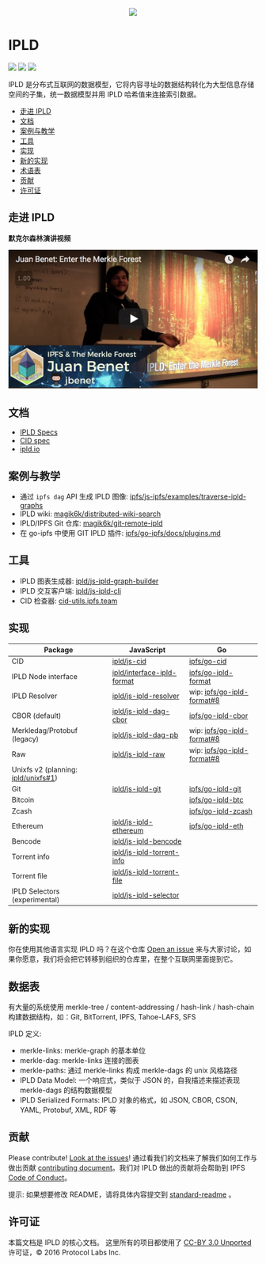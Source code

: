 <p align="center">
  <a href="https://ipld.io"><img src="./logo/ipld-logo.png"  width="150px"/></a>
</p>

# IPLD

[![](https://img.shields.io/badge/made%20by-Protocol%20Labs-blue.svg?style=flat-square)](https://protocol.ai)
[![](https://img.shields.io/badge/project-ipld-blue.svg?style=flat-square)](https://github.com/ipld/ipld)
[![](https://img.shields.io/badge/freenode-%23ipfs-blue.svg?style=flat-square)](https://webchat.freenode.net/?channels=%23ipfs)

IPLD 是分布式互联网的数据模型，它将内容寻址的数据结构转化为大型信息存储空间的子集，统一数据模型并用 IPLD 哈希值来连接索引数据。

- [走进 IPLD](#走进-ipld)
- [文档](#文档)
- [案例与教学](#案例与教学)
- [工具](#工具)
- [实现](#实现)
- [新的实现](#新的实现)
- [术语表](#术语表)
- [贡献](#贡献)
- [许可证](#许可证)

## 走进 IPLD

**默克尔森林演讲视频**

[![](/img/enter-merkle-forest.jpg)](https://www.youtube.com/watch?v=Bqs_LzBjQyk)

## 文档

- [IPLD Specs](https://github.com/ipld/specs)
- [CID spec](https://github.com/ipld/cid)
- [ipld.io](https://github.com/ipld/website)

## 案例与教学

- 通过 `ipfs dag` API 生成 IPLD 图像: [ipfs/js-ipfs/examples/traverse-ipld-graphs](https://github.com/ipfs/js-ipfs/tree/master/examples/traverse-ipld-graphs)
- IPLD wiki: [magik6k/distributed-wiki-search](https://github.com/magik6k/distributed-wiki-search)
- IPLD/IPFS Git 仓库: [magik6k/git-remote-ipld](https://github.com/magik6k/git-remote-ipld)
- 在 go-ipfs 中使用 GIT IPLD 插件: [ipfs/go-ipfs/docs/plugins.md](https://github.com/ipfs/go-ipfs/blob/master/docs/plugins.md)

## 工具
- IPLD 图表生成器: [ipld/js-ipld-graph-builder](https://github.com/ipld/js-ipld-graph-builder)
- IPLD 交互客户端: [ipld/js-ipld-cli](https://github.com/ipld/js-ipld-cli)
- CID 检查器: [cid-utils.ipfs.team](http://cid-utils.ipfs.team/)

## 实现

| Package | JavaScript | Go |
| ------- | ---------- | -- |
| CID | [ipld/js-cid](https://github.com/ipld/js-cid) | [ipfs/go-cid](https://github.com/ipfs/go-cid) |
| IPLD Node interface | [ipld/interface-ipld-format](https://github.com/ipld/interface-ipld-format) | [ipfs/go-ipld-format](https://github.com/ipfs/go-ipld-format) |
| IPLD Resolver | [ipld/js-ipld-resolver](https://github.com/ipld/js-ipld-resolver) | wip: [ipfs/go-ipld-format#8](https://github.com/ipfs/go-ipld-format/issues/8) |
| CBOR (default) | [ipld/js-ipld-dag-cbor](https://github.com/ipld/js-ipld-dag-cbor) | [ipfs/go-ipld-cbor](https://github.com/ipfs/go-ipld-cbor) |
| Merkledag/Protobuf (legacy) | [ipld/js-ipld-dag-pb](https://github.com/ipld/js-ipld-dag-pb) | wip: [ipfs/go-ipld-format#8](https://github.com/ipfs/go-ipld-format/issues/8) |
| Raw | [ipld/js-ipld-raw](https://github.com/ipld/js-ipld-raw) | wip: [ipfs/go-ipld-format#8](https://github.com/ipfs/go-ipld-format/issues/8) |
| Unixfs v2 (planning: [ipld/unixfs#1](https://github.com/ipld/unixfs/issues/1))
| Git | [ipld/js-ipld-git](https://github.com/ipld/js-ipld-git) | [ipfs/go-ipld-git](https://github.com/ipfs/go-ipld-git) |
| Bitcoin | | [ipfs/go-ipld-btc](https://github.com/ipfs/go-ipld-btc) |
| Zcash | | [ipfs/go-ipld-zcash](https://github.com/ipfs/go-ipld-zcash) |
| Ethereum | [ipld/js-ipld-ethereum](https://github.com/ipld/js-ipld-ethereum) | [ipfs/go-ipld-eth](https://github.com/ipfs/go-ipld-eth) |
| Bencode | [ipld/js-ipld-bencode](https://github.com/ipld/js-ipld-bencode) | |
| Torrent info | [ipld/js-ipld-torrent-info](https://github.com/ipld/js-ipld-torrent-info) | |
| Torrent file | [ipld/js-ipld-torrent-file](https://github.com/ipld/js-ipld-torrent-file) | |
| IPLD Selectors (experimental) | [ipld/js-ipld-selector](https://github.com/ipld/js-ipld-selector) | |

## 新的实现

你在使用其他语言实现 IPLD 吗？在这个仓库 [Open an issue](https://github.com/ipld/ipld/issues) 来与大家讨论，如果你愿意，我们将会把它转移到组织的仓库里，在整个互联网里面提到它。

## 数据表

有大量的系统使用 merkle-tree / content-addressing / hash-link / hash-chain 构建数据结构，如：Git, BitTorrent, IPFS, Tahoe-LAFS, SFS

IPLD 定义:

- merkle-links: merkle-graph 的基本单位
- merkle-dag: merkle-links 连接的图表
- merkle-paths: 通过 merkle-links 构成 merkle-dags 的 unix 风格路径
- IPLD Data Model: 一个响应式，类似于 JSON 的，自我描述来描述表现 merkle-dags 的结构数据模型
- IPLD Serialized Formats: IPLD 对象的格式，如 JSON, CBOR, CSON, YAML, Protobuf, XML, RDF 等

## 贡献

Please contribute! [Look at the issues](https://github.com/ipld/ipld/issues)!
通过看我们的文档来了解我们如何工作与做出贡献 [contributing document](contributing.md)。我们对 IPLD 做出的贡献将会帮助到 IPFS [Code of Conduct](https://github.com/ipfs/community/blob/master/code-of-conduct.md)。

提示: 如果想要修改 README，请将具体内容提交到 [standard-readme](https://github.com/RichardLitt/standard-readme) 。


## 许可证

本篇文档是 IPLD 的核心文档。 这里所有的项目都使用了 [CC-BY 3.0 Unported](LICENSE) 许可证，© 2016 Protocol Labs Inc.
